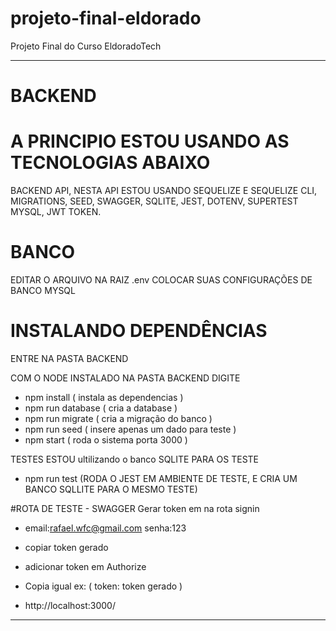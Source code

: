 # projeto-final-eldorado
Projeto Final do Curso EldoradoTech
________________________________________________________________________________________________________________________________________________________________________
# BACKEND
# A PRINCIPIO ESTOU USANDO AS TECNOLOGIAS ABAIXO
BACKEND API, NESTA API ESTOU USANDO SEQUELIZE E SEQUELIZE CLI, MIGRATIONS, SEED, SWAGGER, SQLITE, JEST, DOTENV, SUPERTEST MYSQL, JWT TOKEN.

# BANCO 
EDITAR O ARQUIVO NA RAIZ .env 
  COLOCAR SUAS CONFIGURAÇÕES DE BANCO MYSQL
  
# INSTALANDO DEPENDÊNCIAS 
  ENTRE NA PASTA BACKEND
  
  COM O NODE INSTALADO NA PASTA BACKEND DIGITE
   - npm install ( instala as dependencias )
   - npm run database ( cria a database )
   - npm run migrate ( cria a migração do banco )
   - npm run seed ( insere apenas um dado para teste )
   - npm start ( roda o sistema porta 3000 )

  TESTES  ESTOU ultilizando o banco SQLITE PARA OS TESTE
   - npm run test (RODA O JEST EM AMBIENTE DE TESTE, E CRIA UM BANCO SQLLITE PARA O MESMO TESTE)
 
 #ROTA DE TESTE - SWAGGER
  Gerar token em na rota signin
 - email:rafael.wfc@gmail.com  senha:123
 - copiar token gerado
 - adicionar token em Authorize 
 - Copia igual ex: ( token: token gerado )
  

 - http://localhost:3000/
  ____________________________________________________________________________________________________________________________________________________________________

